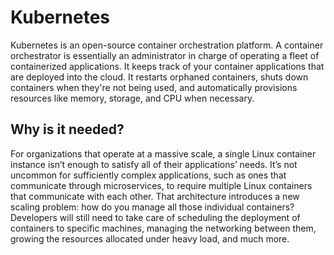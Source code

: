 # Kubernetes

Kubernetes is an open-source container orchestration platform. A container orchestrator is essentially an administrator in charge of operating a fleet of containerized applications. It keeps track of your container applications that are deployed into the cloud. It restarts orphaned containers, shuts down containers when they're not being used, and automatically provisions resources like memory, storage, and CPU when necessary.

## Why is it needed?

For organizations that operate at a massive scale, a single Linux container instance isn’t enough to satisfy all of their applications’ needs. It’s not uncommon for sufficiently complex applications, such as ones that communicate through microservices, to require multiple Linux containers that communicate with each other. That architecture introduces a new scaling problem: how do you manage all those individual containers? Developers will still need to take care of scheduling the deployment of containers to specific machines, managing the networking between them, growing the resources allocated under heavy load, and much more.

